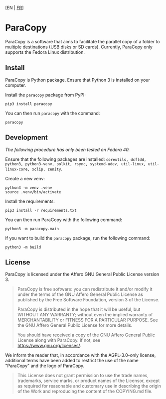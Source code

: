 [EN | [FR](README.fr.md)]

# ParaCopy

ParaCopy is a software that aims to facilitate the parallel copy of a folder 
to multiple destinations (USB disks or SD cards).
Currently, ParaCopy only supports the Fedora Linux distribution.

## Install

ParaCopy is Python package.
Ensure that Python 3 is installed on your computer.

Install the `paracopy` package from PyPI:
```shell
pip3 install paracopy
```

You can then run `paracopy` with the command:
```shell
paracopy
```

## Development

*The following procedure has only been tested on Fedora 40.*

Ensure that the following packages are installed:
`coreutils, dcfldd, python3, python3-venv, polkit, rsync, systemd-udev, util-linux, util-linux-core, xclip, zenity`.

Create a new venv:
```shell
python3 -m venv .venv
source .venv/bin/activate
```

Install the requirements:
```shell
pip3 install -r requirements.txt
```

You can then run ParaCopy with the following command:
```shell
python3 -m paracopy.main
```

If you want to build the `paracopy` package, run the following command:
```shell
python3 -m build
```

## License

ParaCopy is licensed under the Affero GNU General Public License version 3.


> ParaCopy is free software: you can redistribute it and/or modify it under the terms of the GNU Affero General Public License as published by the Free Software Foundation, version 3 of the License.
> 
> ParaCopy is distributed in the hope that it will be useful, but WITHOUT ANY WARRANTY; without even the implied warranty of MERCHANTABILITY or FITNESS FOR A PARTICULAR PURPOSE. See the GNU Affero General Public License for more details.
> 
> You should have received a copy of the GNU Affero General Public License along with ParaCopy. If not, see <https://www.gnu.org/licenses/>.


We inform the reader that, in accordance with the AGPL-3.0-only license,
additional terms have been added to restrict the use of the name "ParaCopy"
and the logo of ParaCopy.

> This License does not grant permission to use the trade names, trademarks, service marks, or product names of the Licensor, except as required for reasonable and customary use in describing the origin of the Work and reproducing the content of the COPYING.md file.